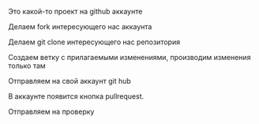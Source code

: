 Это какой-то проект на github аккаунте


Делаем fork интересующего нас аккаунта

Делаем git clone интересующего нас репозитория

Создаем ветку с прилагаемыми изменениями, производим изменения только там

Отправляем на свой аккаунт git hub

В аккаунте появится кнопка pullrequest. 

Отправляем на проверку